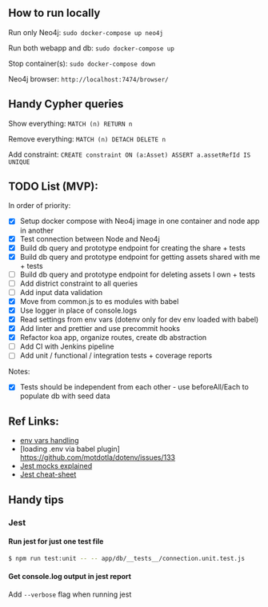 ## How to run locally

Run only Neo4j:
`sudo docker-compose up neo4j`

Run both webapp and db:
`sudo docker-compose up`

Stop container(s):
`sudo docker-compose down`

Neo4j browser:
`http://localhost:7474/browser/`


## Handy Cypher queries

Show everything:
`MATCH (n) RETURN n`

Remove everything:
`MATCH (n) DETACH DELETE n`

Add constraint:
`CREATE constraint ON (a:Asset) ASSERT a.assetRefId IS UNIQUE`

## TODO List (MVP):

In order of priority:
- [x] Setup docker compose with Neo4j image in one container and node app in another
- [x] Test connection between Node and Neo4j
- [x] Build db query and prototype endpoint for creating the share + tests
- [x] Build db query and prototype endpoint for getting assets shared with me + tests
- [ ] Build db query and prototype endpoint for deleting assets I own + tests
- [ ] Add district constraint to all queries
- [ ] Add input data validation
- [x] Move from common.js to es modules with babel
- [x] Use logger in place of console.logs
- [x] Read settings from env vars (dotenv only for dev env loaded with babel)
- [x] Add linter and prettier and use precommit hooks
- [x] Refactor koa app, organize routes, create db abstraction
- [ ] Add CI with Jenkins pipeline
- [ ] Add unit / functional / integration tests + coverage reports

Notes:
- [x] Tests should be independent from each other - use beforeAll/Each to populate db with seed data

## Ref Links:
- [env vars handling](https://medium.com/the-node-js-collection/making-your-node-js-work-everywhere-with-environment-variables-2da8cdf6e786)
- [loading .env via babel plugin] https://github.com/motdotla/dotenv/issues/133
- [Jest mocks explained](https://medium.com/@rickhanlonii/understanding-jest-mocks-f0046c68e53c)
- [Jest cheat-sheet](https://github.com/sapegin/jest-cheat-sheet/blob/master/Readme.md)

## Handy tips

### Jest 

#### Run jest for just one test file

```bash
$ npm run test:unit -- -- app/db/__tests__/connection.unit.test.js
```

#### Get console.log output in jest report

Add `--verbose` flag when running jest